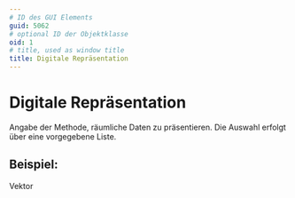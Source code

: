 ```yaml
---
# ID des GUI Elements
guid: 5062
# optional ID der Objektklasse
oid: 1
# title, used as window title
title: Digitale Repräsentation
---
```


# Digitale Repräsentation

Angabe der Methode, räumliche Daten zu präsentieren. Die Auswahl erfolgt über eine vorgegebene Liste.

## Beispiel:

Vektor
